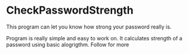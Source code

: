 # CheckPasswordStrength
This program can let you know how strong your password really is.

Program is really simple and easy to work on. It calculates strength of a password using basic alogrigthm.
Follow for more
